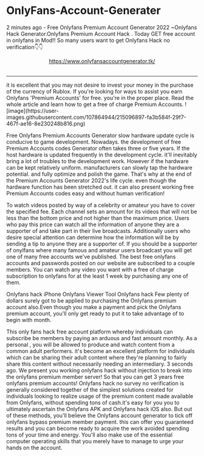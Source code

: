 # OnlyFans-Account-Generater

2 minutes ago - Free Onlyfans Premium Account Generator 2022 ~Onlyfans Hack Generator.Onlyfans Premium Account Hack . Today GET free account in onlyfans in Mod!! So many users want to get Onlyfans Hack no verification👇👇<br><center>
                                   https://www.onlyfansaccountgenerator.tk/</center><br>
<hr>
it is excellent that you may not desire to invest your money in the purchase of the currency of Rublox. If you're looking for ways to assist you earn Onlyfans 'Premium Accounts' for free. you're in the proper place. Read the whole article and learn how to get a free of charge Premium Accounts.
![image](https://user-images.githubusercontent.com/107864944/215096897-fa3b584f-29f7-467f-ae16-8e230248b816.png)

Free Onlyfans Premium Accounts Generator slow hardware update cycle is conducive to game development. Nowadays. the development of free Premium Accounts codes Generator often takes three or five years. If the host hardware is updated frequently in the development cycle. it'll inevitably bring a lot of troubles to the development work. However if the hardware can be kept relatively uniform. manufacturers can slowly tap the hardware potential. and fully optimize and polish the game. That's why at the end of the Premium Accounts Generator 2022's life cycle. even though the hardware function has been stretched out. it can also present working free Premium Accounts codes easy and without human verification!

To watch videos posted by way of a celebrity or amateur  you have to cover the specified fee. Each channel sets an amount for its videos that will not be less than the bottom price and not higher than the maximum price. Users who pay this price can watch all the information of anyone they are a supporter of and take part in their live broadcasts. Additionally  users who desire special attention can determine how the information will be by sending a tip to anyone they are a supporter of.  If you should be a supporter of onylfans  where many famous and amateur users broadcast  you will get one of many free accounts we've published. The best free onlyfans accounts and passwords posted on our website are subscribed to a couple members. You can watch any video you want with a free of charge subscription to onlyfans for at the least 1 week by purchasing any one of them.

Onlyfans hack iPhone Onlyfans Viewer Tool Onlyfans hack Few plenty of dollars surely got to be applied to purchasing the Onlyfans premium account also.Even though you make a payment and pick the Onlyfans premium account, you'll only get ready to put it to take advantage of to begin with month.

This only fans hack free account platform whereby individuals can subscribe be members by paying an arduous and fast amount monthly. As a personal , you will be allowed to produce and watch content from a common adult performers. it's become an excellent platform for individuals which can be sharing their adult content where they're planning to fairly share this content without necessarily needing an intermediary.
3 seconds ago. We present you working onlyfans hack without
injection to break into the onlyfans premium member server!
So that you can get 3 years free onlyfans premium
accounts! Onlyfans hack no survey no verification is
generally considered together of the simplest solutions
created for individuals looking to realize usage of the
premium content made available from Onlyfans, without
spending tons of cash.it's easy for you you to
ultimately ascertain the Onlyfans APK and Onlyfans hack iOS
also. But out of these methods, you'll believe the Onlyfans
account generator to tick off onlyfans bypass premium member
payment. this can offer you guaranteed results and you can
become ready to acquire the work avoided spending tons of your
time and energy. You'll also make use of the essential computer
operating skills that you merely have to manage to urge your
hands on the account. 
